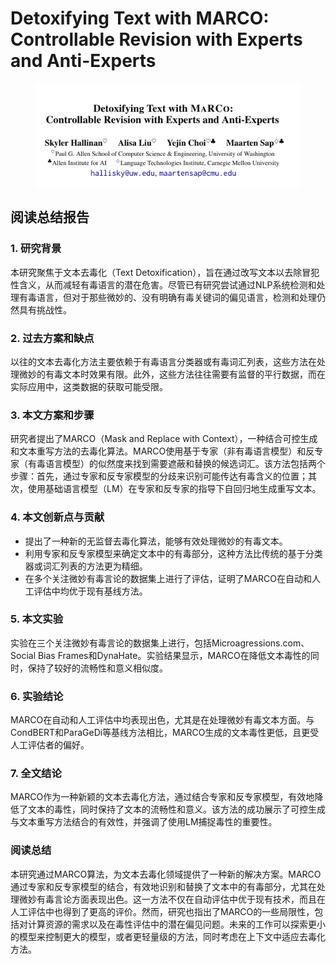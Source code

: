 # Detoxifying Text with MARCO:  Controllable Revision with Experts and Anti-Experts

<figure><img src="../.gitbook/assets/image (8) (1) (1) (1) (1) (1) (1) (1) (1) (1) (1) (1) (1) (1) (1).png" alt=""><figcaption></figcaption></figure>

## 阅读总结报告

### 1. 研究背景

本研究聚焦于文本去毒化（Text Detoxification），旨在通过改写文本以去除冒犯性含义，从而减轻有毒语言的潜在危害。尽管已有研究尝试通过NLP系统检测和处理有毒语言，但对于那些微妙的、没有明确有毒关键词的偏见语言，检测和处理仍然具有挑战性。

### 2. 过去方案和缺点

以往的文本去毒化方法主要依赖于有毒语言分类器或有毒词汇列表，这些方法在处理微妙的有毒文本时效果有限。此外，这些方法往往需要有监督的平行数据，而在实际应用中，这类数据的获取可能受限。

### 3. 本文方案和步骤

研究者提出了MARCO（Mask and Replace with Context），一种结合可控生成和文本重写方法的去毒化算法。MARCO使用基于专家（非有毒语言模型）和反专家（有毒语言模型）的似然度来找到需要遮蔽和替换的候选词汇。该方法包括两个步骤：首先，通过专家和反专家模型的分歧来识别可能传达有毒含义的位置；其次，使用基础语言模型（LM）在专家和反专家的指导下自回归地生成重写文本。

### 4. 本文创新点与贡献

* 提出了一种新的无监督去毒化算法，能够有效处理微妙的有毒文本。
* 利用专家和反专家模型来确定文本中的有毒部分，这种方法比传统的基于分类器或词汇列表的方法更为精细。
* 在多个关注微妙有毒言论的数据集上进行了评估，证明了MARCO在自动和人工评估中均优于现有基线方法。

### 5. 本文实验

实验在三个关注微妙有毒言论的数据集上进行，包括Microagressions.com、Social Bias Frames和DynaHate。实验结果显示，MARCO在降低文本毒性的同时，保持了较好的流畅性和意义相似度。

### 6. 实验结论

MARCO在自动和人工评估中均表现出色，尤其是在处理微妙有毒文本方面。与CondBERT和ParaGeDi等基线方法相比，MARCO生成的文本毒性更低，且更受人工评估者的偏好。

### 7. 全文结论

MARCO作为一种新颖的文本去毒化方法，通过结合专家和反专家模型，有效地降低了文本的毒性，同时保持了文本的流畅性和意义。该方法的成功展示了可控生成与文本重写方法结合的有效性，并强调了使用LM捕捉毒性的重要性。

### 阅读总结

本研究通过MARCO算法，为文本去毒化领域提供了一种新的解决方案。MARCO通过专家和反专家模型的结合，有效地识别和替换了文本中的有毒部分，尤其在处理微妙有毒言论方面表现出色。这一方法不仅在自动评估中优于现有技术，而且在人工评估中也得到了更高的评价。然而，研究也指出了MARCO的一些局限性，包括对计算资源的需求以及在毒性评估中的潜在偏见问题。未来的工作可以探索更小的模型来控制更大的模型，或者更轻量级的方法，同时考虑在上下文中适应去毒化方法。
